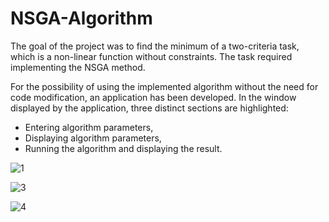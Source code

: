 # NSGA-Algorithm
The goal of the project was to find the minimum of a two-criteria task, which is a non-linear function without constraints. The task required implementing the NSGA method.

For the possibility of using the implemented algorithm without the need for code modification, an application has been developed. In the window displayed by the application, three distinct sections are highlighted:
- Entering algorithm parameters,
- Displaying algorithm parameters,
- Running the algorithm and displaying the result.

![1](https://github.com/MPerskawiec/NSGA-Algorithm/assets/96746401/6806c6c1-5d9e-40bf-baf4-a7a44d5590bb)

![3](https://github.com/MPerskawiec/NSGA-Algorithm/assets/96746401/7da46b0c-a279-47fa-be5d-02b6d4adc853)

![4](https://github.com/MPerskawiec/NSGA-Algorithm/assets/96746401/7f418212-e51e-420b-bfef-18c1b0cb43a8)
